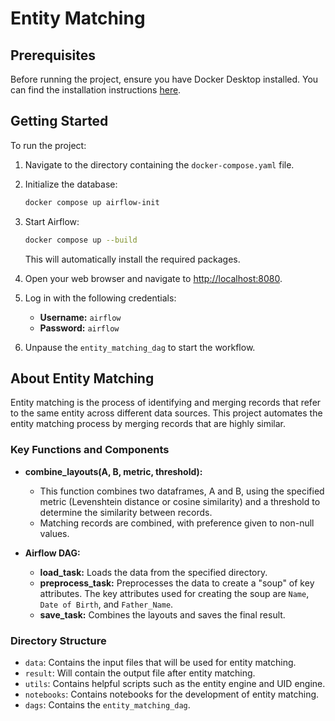 # Entity Matching

## Prerequisites

Before running the project, ensure you have Docker Desktop installed. You can find the installation instructions [here](https://docs.docker.com/engine/install/).

## Getting Started

To run the project:

1. Navigate to the directory containing the `docker-compose.yaml` file.

2. Initialize the database:
    ```sh
    docker compose up airflow-init
    ```

3. Start Airflow:
    ```sh
    docker compose up --build
    ```
    This will automatically install the required packages.


4. Open your web browser and navigate to [http://localhost:8080](http://localhost:8080).

5. Log in with the following credentials:
    - **Username:** `airflow`
    - **Password:** `airflow`

6. Unpause the `entity_matching_dag` to start the workflow.

## About Entity Matching

Entity matching is the process of identifying and merging records that refer to the same entity across different data sources. This project automates the entity matching process by merging records that are highly similar.

### Key Functions and Components

- **combine_layouts(A, B, metric, threshold):**
    - This function combines two dataframes, A and B, using the specified metric (Levenshtein distance or cosine similarity) and a threshold to determine the similarity between records.
    - Matching records are combined, with preference given to non-null values.

- **Airflow DAG:**
    - **load_task:** Loads the data from the specified directory.
    - **preprocess_task:** Preprocesses the data to create a "soup" of key attributes. The key attributes used for creating the soup are `Name`, `Date of Birth`, and `Father_Name`.
    - **save_task:** Combines the layouts and saves the final result.

### Directory Structure

- `data`: Contains the input files that will be used for entity matching.
- `result`: Will contain the output file after entity matching.
- `utils`: Contains helpful scripts such as the entity engine and UID engine.
- `notebooks`: Contains notebooks for the development of entity matching.
- `dags`: Contains the `entity_matching_dag`.

